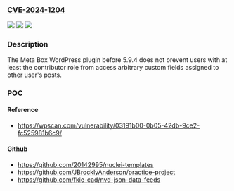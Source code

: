 ### [CVE-2024-1204](https://cve.mitre.org/cgi-bin/cvename.cgi?name=CVE-2024-1204)
![](https://img.shields.io/static/v1?label=Product&message=Meta%20Box%20&color=blue)
![](https://img.shields.io/static/v1?label=Version&message=0%3C%205.9.4%20&color=brighgreen)
![](https://img.shields.io/static/v1?label=Vulnerability&message=CWE-284%20Improper%20Access%20Control&color=brighgreen)

### Description

The Meta Box  WordPress plugin before 5.9.4 does not prevent users with at least the contributor role from access arbitrary custom fields assigned to other user's posts.

### POC

#### Reference
- https://wpscan.com/vulnerability/03191b00-0b05-42db-9ce2-fc525981b6c9/

#### Github
- https://github.com/20142995/nuclei-templates
- https://github.com/JBrocklyAnderson/practice-project
- https://github.com/fkie-cad/nvd-json-data-feeds

